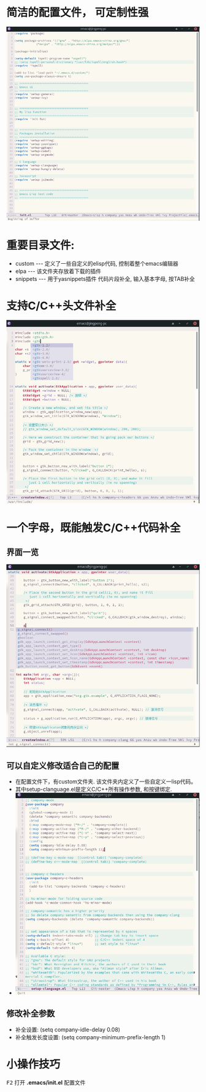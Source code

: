 
# 简洁的配置文件， 可定制性强

![alt simpleconfig](image/simpleconfig.png)



# 重要目录文件:

- custom    --- 定义了一些自定义的elisp代码, 控制着整个emacs编辑器
- elpa          --- 该文件夹存放着下载的插件
- snippets  --- 用于yasnippets插件 代码片段补全, 输入基本字母, 按TAB补全



# 支持C/C++头文件补全

![alt header](image/headercompany.png)



# 一个字母，既能触发C/C++代码补全

## 界面一览

![alt codecompany](image/codecompany.png)



## 可以自定义修改适合自己的配置

- 在配置文件下，有custom文件夹. 该文件夹内定义了一些自定义一lisp代码。
- 其中setup-clanguage.el是定义C/C++所有操作参数, 和按键绑定.
- ![alt clang](image/clang.png)



## 修改补全参数

- 补全设置: (setq company-idle-delay 0.08) 
- 补全触发长度设置: (setq company-minimum-prefix-length 1)



# 小操作技巧

<kbd>F2</kbd>  打开 **.emacs/init.el** 配置文件

